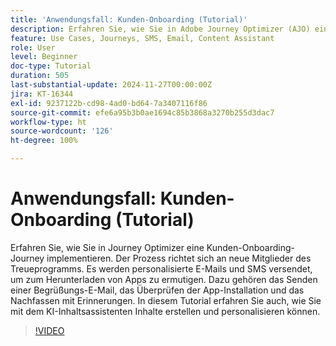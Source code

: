 ```yaml
---
title: 'Anwendungsfall: Kunden-Onboarding (Tutorial)'
description: Erfahren Sie, wie Sie in Adobe Journey Optimizer (AJO) eine Kunden-Onboarding-Journey implementieren. Der Prozess richtet sich an neue Mitglieder des Treueprogramms. Es werden personalisierte E-Mails und SMS versendet, um zum Herunterladen von Apps zu ermutigen. Dazu gehören das Senden einer Begrüßungs-E-Mail, das Überprüfen der App-Installation und das Nachfassen mit Erinnerungen. In diesem Tutorial erfahren Sie auch, wie Sie mit dem KI-Inhaltsassistenten Inhalte erstellen und personalisieren können.
feature: Use Cases, Journeys, SMS, Email, Content Assistant
role: User
level: Beginner
doc-type: Tutorial
duration: 505
last-substantial-update: 2024-11-27T00:00:00Z
jira: KT-16344
exl-id: 9237122b-cd98-4ad0-bd64-7a3407116f86
source-git-commit: efe6a95b3b0ae1694c85b3868a3270b255d3dac7
workflow-type: ht
source-wordcount: '126'
ht-degree: 100%

---
```


# Anwendungsfall: Kunden-Onboarding (Tutorial)

Erfahren Sie, wie Sie in Journey Optimizer eine Kunden-Onboarding-Journey implementieren. Der Prozess richtet sich an neue Mitglieder des Treueprogramms. Es werden personalisierte E-Mails und SMS versendet, um zum Herunterladen von Apps zu ermutigen. Dazu gehören das Senden einer Begrüßungs-E-Mail, das Überprüfen der App-Installation und das Nachfassen mit Erinnerungen. In diesem Tutorial erfahren Sie auch, wie Sie mit dem KI-Inhaltsassistenten Inhalte erstellen und personalisieren können.

>[!VIDEO](https://video.tv.adobe.com/v/3440650/?learn=on&enablevpops)
